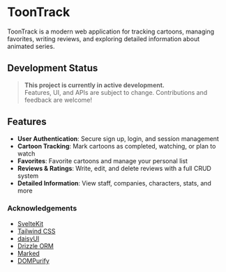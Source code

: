 # ToonTrack

ToonTrack is a modern web application for tracking cartoons, managing favorites, writing reviews, and exploring detailed information about animated series.

## Development Status

> **This project is currently in active development.**\
> Features, UI, and APIs are subject to change. Contributions and feedback are welcome!

## Features

- **User Authentication**: Secure sign up, login, and session management
- **Cartoon Tracking**: Mark cartoons as completed, watching, or plan to watch
- **Favorites**: Favorite cartoons and manage your personal list
- **Reviews & Ratings**: Write, edit, and delete reviews with a full CRUD system
- **Detailed Information**: View staff, companies, characters, stats, and more


### Acknowledgements

- [SvelteKit](https://kit.svelte.dev/)
- [Tailwind CSS](https://tailwindcss.com/)
- [daisyUI](https://daisyui.com/)
- [Drizzle ORM](https://orm.drizzle.team/)
- [Marked](https://marked.js.org/)
- [DOMPurify](https://github.com/cure53/DOMPurify)